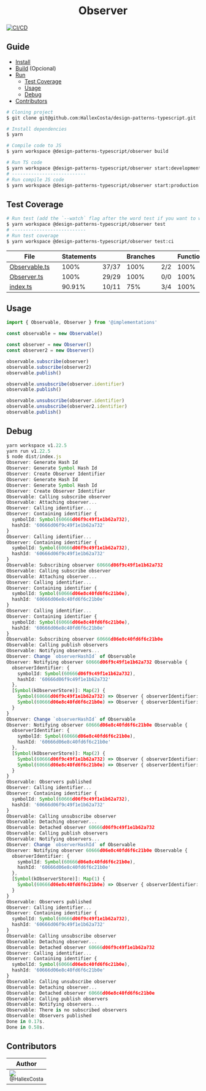 <div>
  <h1 align="center">Observer</h1>
  
  <a href="https://github.com/HallexCosta/design-patterns-typescript/actions/workflows/ci.yml">
    <img src="https://github.com/HallexCosta/design-patterns-typescript/actions/workflows/ci.yml/badge.svg?branch=observer" alt="CI/CD">
  </a>
</div>

## Guide

- [Install](#install)
- [Build](#build) (Opcional)
- [Run](#run)
  - [Test Coverage](#test-coverage)
  - [Usage](#usage)
  - [Debug](#debug)
- [Contributors](#contributors)

[](#install)

```sh
# Cloning project
$ git clone git@github.com:HallexCosta/design-patterns-typescript.git

# Install dependencies
$ yarn
```

[](#build)

```sh
# Compile code to JS
$ yarn workspace @design-patterns-typescript/observer build
```

[](#run)

```sh
# Run TS code
$ yarn workspace @design-patterns-typescript/observer start:development
# ---------------------------
# Run compile JS code
$ yarn workspace @design-patterns-typescript/observer start:production
```

[](#test-coverage)

## Test Coverage

```sh
# Run test (add the `--watch` flag after the word test if you want to watch the tests)
$ yarn workspace @design-patterns-typescript/observer test
# ---------------------------
# Run test coverage
$ yarn workspace @design-patterns-typescript/observer test:ci

```

<table class="coverage-summary">
<thead>
<tr>
   <th data-col="file" data-fmt="html" data-html="true" class="file">File</th>
   <th data-col="pic" data-type="number" data-fmt="html" data-html="true" class="pic"></th>
   <th data-col="statements" data-type="number" data-fmt="pct" class="pct">Statements</th>
   <th data-col="statements_raw" data-type="number" data-fmt="html" class="abs"></th>
   <th data-col="branches" data-type="number" data-fmt="pct" class="pct">Branches</th>
   <th data-col="branches_raw" data-type="number" data-fmt="html" class="abs"></th>
   <th data-col="functions" data-type="number" data-fmt="pct" class="pct">Functions</th>
   <th data-col="functions_raw" data-type="number" data-fmt="html" class="abs"></th>
   <th data-col="lines" data-type="number" data-fmt="pct" class="pct">Lines</th>
   <th data-col="lines_raw" data-type="number" data-fmt="html" class="abs"></th>
</tr>
</thead>
<tbody><tr>
	<td class="file high" data-value="Observable.ts"><a href="Observable.ts.html">Observable.ts</a></td>
	<td data-value="100" class="pic high">
	<div class="chart"><div class="cover-fill cover-full" style="width: 100%"></div><div class="cover-empty" style="width: 0%"></div></div>
	</td>
	<td data-value="100" class="pct high">100%</td>
	<td data-value="37" class="abs high">37/37</td>
	<td data-value="100" class="pct high">100%</td>
	<td data-value="2" class="abs high">2/2</td>
	<td data-value="100" class="pct high">100%</td>
	<td data-value="10" class="abs high">10/10</td>
	<td data-value="100" class="pct high">100%</td>
	<td data-value="37" class="abs high">37/37</td>
	</tr>

<tr>
	<td class="file high" data-value="Observer.ts"><a href="Observer.ts.html">Observer.ts</a></td>
	<td data-value="100" class="pic high">
	<div class="chart"><div class="cover-fill cover-full" style="width: 100%"></div><div class="cover-empty" style="width: 0%"></div></div>
	</td>
	<td data-value="100" class="pct high">100%</td>
	<td data-value="29" class="abs high">29/29</td>
	<td data-value="100" class="pct high">100%</td>
	<td data-value="0" class="abs high">0/0</td>
	<td data-value="100" class="pct high">100%</td>
	<td data-value="7" class="abs high">7/7</td>
	<td data-value="100" class="pct high">100%</td>
	<td data-value="29" class="abs high">29/29</td>
	</tr>

<tr>
	<td class="file high" data-value="index.ts"><a href="index.ts.html">index.ts</a></td>
	<td data-value="90.91" class="pic high">
	<div class="chart"><div class="cover-fill" style="width: 90%"></div><div class="cover-empty" style="width: 10%"></div></div>
	</td>
	<td data-value="90.91" class="pct high">90.91%</td>
	<td data-value="11" class="abs high">10/11</td>
	<td data-value="75" class="pct medium">75%</td>
	<td data-value="4" class="abs medium">3/4</td>
	<td data-value="100" class="pct high">100%</td>
	<td data-value="4" class="abs high">4/4</td>
	<td data-value="100" class="pct high">100%</td>
	<td data-value="2" class="abs high">2/2</td>
	</tr>

</tbody>
</table>

[](#usage)

## Usage

```typescript
import { Observable, Observer } from '@implementations'

const observable = new Observable()

const observer = new Observer()
const observer2 = new Observer()

observable.subscribe(observer)
observable.subscribe(observer2)
observable.publish()

observable.unsubscribe(observer.identifier)
observable.publish()

observable.unsubscribe(observer.identifier)
observable.unsubscribe(observer2.identifier)
observable.publish()
```

[](#debug)

## Debug

```typescript
yarn workspace v1.22.5
yarn run v1.22.5
$ node dist/index.js
Observer: Generate Hash Id
Observer: Generate Symbol Hash Id
Observer: Create Observer Identifier
Observer: Generate Hash Id
Observer: Generate Symbol Hash Id
Observer: Create Observer Identifier
Observable: Calling subscribe observer
Observable: Attaching observer...
Observer: Calling identifier...
Observer: Containing identifier {
  symbolId: Symbol(60666d06f9c49f1e1b62a732),
  hashId: '60666d06f9c49f1e1b62a732'
}
Observer: Calling identifier...
Observer: Containing identifier {
  symbolId: Symbol(60666d06f9c49f1e1b62a732),
  hashId: '60666d06f9c49f1e1b62a732'
}
Observable: Subscribing observer 60666d06f9c49f1e1b62a732
Observable: Calling subscribe observer
Observable: Attaching observer...
Observer: Calling identifier...
Observer: Containing identifier {
  symbolId: Symbol(60666d06e8c40fd6f6c21b0e),
  hashId: '60666d06e8c40fd6f6c21b0e'
}
Observer: Calling identifier...
Observer: Containing identifier {
  symbolId: Symbol(60666d06e8c40fd6f6c21b0e),
  hashId: '60666d06e8c40fd6f6c21b0e'
}
Observable: Subscribing observer 60666d06e8c40fd6f6c21b0e
Observable: Calling publish observers
Observable: Notifying observers...
Observer: Change `observerHashId` of Observable
Observer: Notifying observer 60666d06f9c49f1e1b62a732 Observable {
  observerIdentifier: {
    symbolId: Symbol(60666d06f9c49f1e1b62a732),
    hashId: '60666d06f9c49f1e1b62a732'
  },
  [Symbol(kObserverStore)]: Map(2) {
    Symbol(60666d06f9c49f1e1b62a732) => Observer { observerIdentifier: [Object] },
    Symbol(60666d06e8c40fd6f6c21b0e) => Observer { observerIdentifier: [Object] }
  }
}
Observer: Change `observerHashId` of Observable
Observer: Notifying observer 60666d06e8c40fd6f6c21b0e Observable {
  observerIdentifier: {
    symbolId: Symbol(60666d06e8c40fd6f6c21b0e),
    hashId: '60666d06e8c40fd6f6c21b0e'
  },
  [Symbol(kObserverStore)]: Map(2) {
    Symbol(60666d06f9c49f1e1b62a732) => Observer { observerIdentifier: [Object] },
    Symbol(60666d06e8c40fd6f6c21b0e) => Observer { observerIdentifier: [Object] }
  }
}
Observable: Observers published
Observer: Calling identifier...
Observer: Containing identifier {
  symbolId: Symbol(60666d06f9c49f1e1b62a732),
  hashId: '60666d06f9c49f1e1b62a732'
}
Observable: Calling unsubscribe observer
Observable: Detaching observer...
Observable: Detached observer 60666d06f9c49f1e1b62a732
Observable: Calling publish observers
Observable: Notifying observers...
Observer: Change `observerHashId` of Observable
Observer: Notifying observer 60666d06e8c40fd6f6c21b0e Observable {
  observerIdentifier: {
    symbolId: Symbol(60666d06e8c40fd6f6c21b0e),
    hashId: '60666d06e8c40fd6f6c21b0e'
  },
  [Symbol(kObserverStore)]: Map(1) {
    Symbol(60666d06e8c40fd6f6c21b0e) => Observer { observerIdentifier: [Object] }
  }
}
Observable: Observers published
Observer: Calling identifier...
Observer: Containing identifier {
  symbolId: Symbol(60666d06f9c49f1e1b62a732),
  hashId: '60666d06f9c49f1e1b62a732'
}
Observable: Calling unsubscribe observer
Observable: Detaching observer...
Observable: Detached observer 60666d06f9c49f1e1b62a732
Observer: Calling identifier...
Observer: Containing identifier {
  symbolId: Symbol(60666d06e8c40fd6f6c21b0e),
  hashId: '60666d06e8c40fd6f6c21b0e'
}
Observable: Calling unsubscribe observer
Observable: Detaching observer...
Observable: Detached observer 60666d06e8c40fd6f6c21b0e
Observable: Calling publish observers
Observable: Notifying observers...
Observable: There is no subscribed observers
Observable: Observers published
Done in 0.17s.
Done in 0.58s.
```

[](#contributors)

## Contributors

| Author                                                                                                                                                                          |
| ------------------------------------------------------------------------------------------------------------------------------------------------------------------------------- |
| [<img src="https://avatars0.githubusercontent.com/u/55293671?s=115&u=053dc2155e236f8590943d52bce9fea037b001f7&v=4"><br><sub>@HallexCosta</sub>](https://github.com/HallexCosta) |
